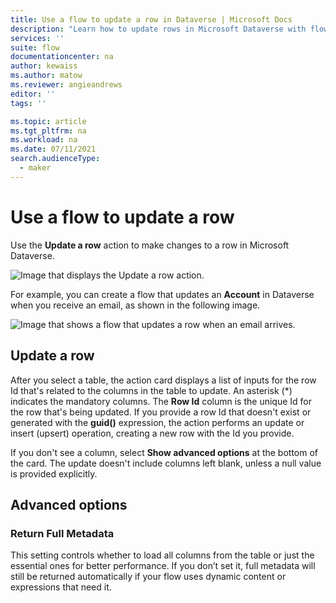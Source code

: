 ```yaml
---
title: Use a flow to update a row in Dataverse | Microsoft Docs
description: "Learn how to update rows in Microsoft Dataverse with flows."
services: ''
suite: flow
documentationcenter: na
author: kewaiss
ms.author: matow
ms.reviewer: angieandrews
editor: ''
tags: ''

ms.topic: article
ms.tgt_pltfrm: na
ms.workload: na
ms.date: 07/11/2021
search.audienceType: 
  - maker
---
```



# Use a flow to update a row

Use the **Update a row** action to make changes to a row in Microsoft Dataverse.

![Image that displays the Update a row action.](../media/update-row/update-row-action.png)

For example, you can create a flow that updates an **Account** in Dataverse when you receive an email, as shown in the following image.

![Image that shows a flow that updates a row when an email arrives.](../media/update-row/update-row-new-email.png)

## Update a row

After you select a table, the action card displays a list of inputs for the row Id that's related to the columns in the table to update. An asterisk (\*) indicates the mandatory columns. The **Row Id** column is the unique Id for the row that's being updated. If you provide a row Id that doesn't exist or generated with the **guid()** expression, the action performs an update or insert (upsert) operation, creating a new row with the Id you provide. 

If you don't see a column, select **Show advanced options** at the bottom of the card. The update doesn't include columns left blank, unless a null value is provided explicitly.

## Advanced options

### Return Full Metadata

This setting controls whether to load all columns from the table or just the essential ones for better performance. If you don’t set it, full metadata will still be returned automatically if your flow uses dynamic content or expressions that need it.
